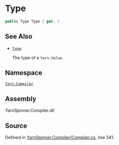 # Type

```csharp
public Type Type { get; }
```

## See Also

* [`Type`](../../yarn/type/): 

  The type of a `Yarn.Value`.

## Namespace

[`Yarn.Compiler`](../)

## Assembly

YarnSpinner.Compiler.dll

## Source

Defined in [YarnSpinner.Compiler/Compiler.cs](https://github.com/YarnSpinnerTool/YarnSpinner//blob/develop/YarnSpinner.Compiler/Compiler.cs#L341), line 341.

